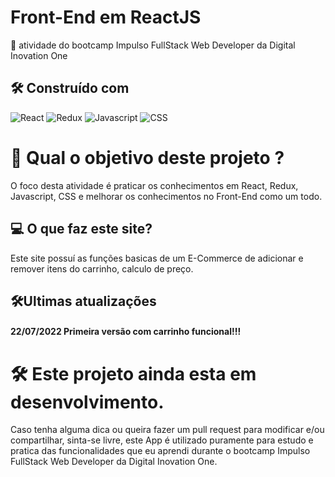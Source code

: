 # Front-End em ReactJS

🚀 atividade do bootcamp Impulso FullStack Web Developer da Digital Inovation One

##  🛠️ Construído com 
![React](https://img.shields.io/badge/React-20232A?style=for-the-badge&logo=react&logoColor=61DAFB)
![Redux](https://img.shields.io/badge/Redux-593D88?style=for-the-badge&logo=redux&logoColor=white)
![Javascript](https://img.shields.io/badge/JavaScript-F7DF1E?style=for-the-badge&logo=javascript&logoColor=black)
![CSS](https://img.shields.io/badge/CSS-239120?&style=for-the-badge&logo=css3&logoColor=white)

# 🤔 Qual o objetivo deste projeto ?

  O foco desta atividade é praticar os conhecimentos em React, Redux, Javascript, CSS e melhorar os conhecimentos no Front-End como um todo.
  
##  💻 O que faz este site?

  Este site possuí as funções basicas de um E-Commerce de adicionar e remover itens do carrinho, calculo de preço.

## 🛠️Ultimas atualizações

#### 22/07/2022 Primeira versão com carrinho funcional!!! 

# 🛠️ Este projeto ainda esta em desenvolvimento.
Caso tenha alguma dica ou queira fazer um pull request para modificar e/ou compartilhar, sinta-se livre, este App é utilizado puramente para estudo e pratica das funcionalidades que eu aprendi durante o bootcamp Impulso FullStack Web Developer da Digital Inovation One.